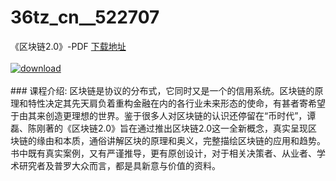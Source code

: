 # 36tz_cn__522707
《区块链2.0》-PDF
[下载地址](http://www.36tz.cn/article/522707 "下载地址")
<br/></br>[![download](http://36tz.cn/muke_img/2018_05_3701806-fm-b.jpg "下载地址")](http://www.36tz.cn/article/522707 "下载地址")
<br/></br>### 课程介绍:
区块链是协议的分布式，它同时又是一个的信用系统。区块链的原理和特性决定其先天肩负着重构金融在内的各行业未来形态的使命，有甚者寄希望于由其来创造更理想的世界。鉴于很多人对区块链的认识还停留在“币时代”，谭磊、陈刚著的《区块链2.0》旨在通过推出区块链2.0这一全新概念，真实呈现区块链的缘由和本质，通俗讲解区块的原理和奥义，完整描绘区块链的应用和趋势。书中既有真实案例，又有严谨推导，更有原创设计，对于相关决策者、从业者、学术研究者及普罗大众而言，都是具新意与价值的资料。

